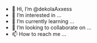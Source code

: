 - 👋 Hi, I’m @dekolaAxxess
- 👀 I’m interested in ...
- 🌱 I’m currently learning ...
- 💞️ I’m looking to collaborate on ...
- 📫 How to reach me ...

<!---
dekolaAxxess/dekolaAxxess is a ✨ special ✨ repository because its `README.md` (this file) appears on your GitHub profile.
You can click the Preview link to take a look at your changes.
--->
